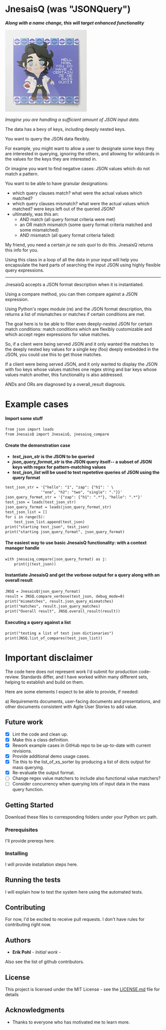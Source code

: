 # JnesaisQ (was "JSONQuery")

**_Along with a name change, this will target enhanced functionality_**

![You do](https://github.com/ErikPohl-Lot49-Projects/Erik-Pohl-Repo/blob/master/media/you-do-have-a-certain-je-ne-sais-quoi-metal-prints.jpg "Je ne sais quoi")


_Imagine you are handling a sufficient amount of JSON input data._

The data has a bevy of keys, including deeply nested keys.

You want to query the JSON data flexibly.

For example, you might want to allow a user to designate some keys they are interested in querying, ignoring the others, and allowing for wildcards in the values for the keys they are interested in.

Or imagine you want to find negative cases: JSON values which do not match a pattern.  

You want to be able to have granular designations: 
* which query clauses match?  what were the actual values which matched?
* which query clauses mismatch?  what were the actual values which matched? were keys left out of the queried JSON?
* ultimately, was this an:
  * AND match (all query format criteria were met)
  * an OR match mismatch (some query format criteria matched and some mismatched)
  * AND mismatch (all query format criteria failed)
  
My friend, you need a certain _je ne sais quoi_ to do this.  JnesaisQ returns this info for you.

Using this class in a loop of all the data in your input will help you encapsulate the hard parts of searching the input JSON using highly flexible query expressions.

---------

JnesaisQ accepts a JSON format description when it is instantiated.

Using a compare method, you can then compare against a JSON expression.

Using Python's regex module (re) and the JSON format description, this returns a list of mismatches or matches if certain conditions are met.

The goal here is to be able to filter even deeply-nested JSON for certain match conditions: match conditions which are flexibly customizable and which accept regex expressions for value matches.

So, if a client were being served JSON and it only wanted the matches to the deeply nested key values for a single key (foo) deeply embedded in the JSON, you could use this to get those matches.  

If a client were being served JSON, and it only wanted to display the JSON with foo keys whose values matches one regex string and bar keys whose values match another, this functionality is also addressed.  

ANDs and ORs are diagnosed by a overall_result diagnosis.


# Example cases

#### Import some stuff
````
from json import loads
from JnesaisQ import JnesaisQ, jnesaisq_compare
````

#### Create the demonstration case
* **_test_json_str_ is the JSON to be queried**
* **_json_query_format_str_ is the JSON query itself-- a subset of JSON keys with regex for pattern-matching values**
* **_test_json_list_ will be used to test repetetive queries of JSON using the query format**
````
test_json_str = '{"hello": "1", "zap": {"h1": ' \
                '"one", "h2": "two", "single": "."}}'
json_query_format_str = '{"zap": {"h1": ".*"}, "hello": ".*"}'
test_json = loads(test_json_str)
json_query_format = loads(json_query_format_str)
test_json_list = []
for i in range(5):
    test_json_list.append(test_json)
print("starting test_json", test_json)
print("starting json_query_format", json_query_format)
````

#### The easiest way to use basic JnesaisQ functionality: with a context manager handle
````
with jnesaisq_compare(json_query_format) as j:
    print(j(test_json))
````

#### Instantiate JnesaisQ and get the verbose output for a query along with an overall result
````
JNSQ = JnesaisQ(json_query_format)
result = JNSQ.compare_verbose(test_json, debug_mode=0)
print("mismatches", result.json_query_mismatches)
print("matches", result.json_query_matches)
print("Overall result", JNSQ.overall_result(result))
````

#### Executing a query against a list 
````
print("testing a list of test json dictionaries")
print(JNSQ.list_of_compares(test_json_list))
````

# Important disclaimer

The code here does not represent work I'd submit for production code-review.  Standards differ, and I have worked within many different
sets, helping to establish and build on them.

Here are some elements I expect to be able to provide, if needed:

a) Requirements documents, user-facing documents and presentations, and other documents consistent with Agile User Stories to add value.

## Future work

- [x] Lint the code and clean up.
- [x] Make this a class definition.
- [x] Rework example cases in GitHub repo to be up-to-date with current revisions.
- [x] Provide additional demo usage cases.
- [x] Tie this to the list_of_xs_sorter by producing a list of dicts output for mass querying.
- [x] Re-evaluate the output format.
- [ ] Change regex value matchers to include also functional value matchers?
- [ ] Consider concurrency when querying lots of input data in the mass query function.

## Getting Started

Download these files to corresponding folders under your Python src path.

### Prerequisites

I'll provide prereqs here.

### Installing

I will provide installation steps here.

## Running the tests

I will explain how to test the system here using the automated tests.

## Contributing

For now, I'd be excited to receive pull requests.  I don't have rules for contributing right now.

## Authors

* **Erik Pohl** - *Initial work* - 

Also see the list of github contributors.

## License

This project is licensed under the MIT License - see the [LICENSE.md](LICENSE.md) file for details

## Acknowledgments

* Thanks to everyone who has motivated me to learn more.
